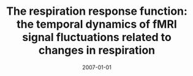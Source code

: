 ---
title: "The respiration response function: the temporal dynamics of fMRI signal fluctuations related to changes in respiration"
date: 2007-01-01
authors_string: R. Birn, M. Smith, T. Jones, Peter Bandettini
authors:
   - R. Birn
   - M. Smith
   - T. Jones
   - Peter Bandettini
author_ids:
   - rasmus_birn
   - monica_smith
   - tyler_jones
   - peter_bandettini
journal: 'NeuroImage'
volume: 40
issue: 
pages: 644-654
book_title: ''
publisher: 'Elsevier'
abstract: ""
project_id: 
paper_url: 
doi: https://doi.org/10.1016/j.neuroimage.2007.11.059
data_loc: ''
code_loc: ''
file: '/assets/publications//assets/publications/'
file_name: '/assets/publications/'
type: journal_article
pub_str: ' (2007) NeuroImage 40: 644-654'
layout: publication 
---